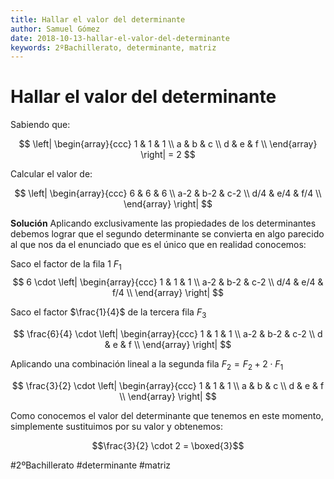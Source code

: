 ```yaml
---
title: Hallar el valor del determinante
author: Samuel Gómez
date: 2018-10-13-hallar-el-valor-del-determinante
keywords: 2ºBachillerato, determinante, matriz
---
```


# Hallar el valor del determinante

Sabiendo que:

$$
\left|
\begin{array}{ccc}
	1 & 1 & 1 \\
	a & b & c \\
	d & e & f \\
\end{array}
\right| = 2
$$

Calcular el valor de:

$$
\left|
\begin{array}{ccc}
	6 		& 6 	& 6 	\\
	a-2 	& b-2 	& c-2 	\\
	d/4 	& e/4 	& f/4 	\\
\end{array}
\right|
$$

**Solución** Aplicando exclusivamente las propiedades de los determinantes debemos lograr
que el segundo determinante se convierta en algo parecido al que nos da el enunciado
que es el único que en realidad conocemos:

Saco el factor de la fila 1 $F_1$
$$
6 \cdot
\left|
\begin{array}{ccc}
	1 		& 1 	& 1 	\\
	a-2 	& b-2 	& c-2 	\\
	d/4 	& e/4 	& f/4 	\\
\end{array}
\right|
$$

Saco el factor $\frac{1}{4}$ de la tercera fila $F_3$

$$
\frac{6}{4} \cdot
\left|
\begin{array}{ccc}
	1 		& 1 	& 1 	\\
	a-2 	& b-2 	& c-2 	\\
	d 	& e 	& f 	\\
\end{array}
\right|
$$

Aplicando una combinación lineal a la segunda fila $F_2 = F_2+2\cdot F_1$

$$
\frac{3}{2} \cdot
\left|
\begin{array}{ccc}
	1 		& 1 	& 1 	\\
	a 	& b 	& c 	\\
	d 	& e 	& f 	\\
\end{array}
\right|
$$

Como conocemos el valor del determinante que tenemos en este momento, simplemente
sustituimos por su valor y obtenemos:

$$\frac{3}{2} \cdot 2 = \boxed{3}$$

#2ºBachillerato #determinante #matriz